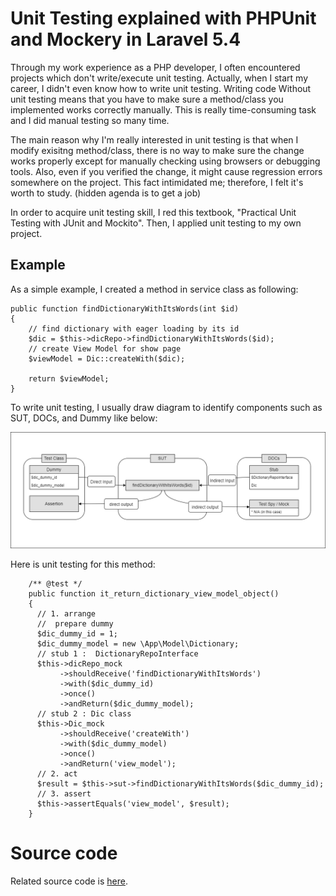 # Unit Testing explained with PHPUnit and Mockery in Laravel 5.4

Through my work experience as a PHP developer, I often encountered projects which don't write/execute unit testing. Actually, when I start my career, I didn't even know how to write unit testing. Writing code Without unit testing means that you have to make sure a method/class you implemented works correctly manually. This is really time-consuming task and I did manual testing so many time. 

The main reason why I'm really interested in unit testing is that when I modify exisitng method/class, there is no way to make sure the change works properly except for manually checking using browsers or debugging tools. Also, even if you verified the change, it might cause regression errors somewhere on the project. This fact intimidated me; therefore, I felt it's worth to study. (hidden agenda is to get a job) 

In order to acquire unit testing skill, I red this textbook, "Practical Unit Testing with JUnit and Mockito". Then, I applied unit testing  to my own project.

## Example

As a simple example, I created a method in service class as following: 

```
public function findDictionaryWithItsWords(int $id)
{
    // find dictionary with eager loading by its id
    $dic = $this->dicRepo->findDictionaryWithItsWords($id);
    // create View Model for show page
    $viewModel = Dic::createWith($dic);

    return $viewModel;
}
```

To write unit testing, I usually draw diagram to identify components such as SUT, DOCs, and Dummy like below: 

![alt text](./UnitTest_Diagram.png?raw=true)

Here is unit testing for this method: 

```
    /** @test */
    public function it_return_dictionary_view_model_object()
    {
      // 1. arrange
      //  prepare dummy
      $dic_dummy_id = 1;
      $dic_dummy_model = new \App\Model\Dictionary;
      // stub 1 :  DictionaryRepoInterface
      $this->dicRepo_mock
           ->shouldReceive('findDictionaryWithItsWords')
           ->with($dic_dummy_id)
           ->once()
           ->andReturn($dic_dummy_model);
      // stub 2 : Dic class
      $this->Dic_mock
           ->shouldReceive('createWith')
           ->with($dic_dummy_model)
           ->once()
           ->andReturn('view_model');
      // 2. act
      $result = $this->sut->findDictionaryWithItsWords($dic_dummy_id);
      // 3. assert
      $this->assertEquals('view_model', $result);
    }
```
# Source code

Related source code is [here](./).

